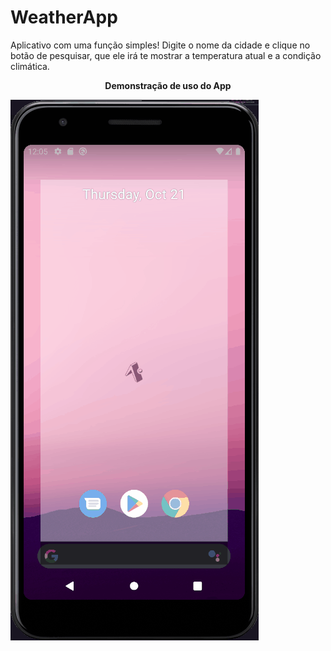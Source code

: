 # WeatherApp
 
Aplicativo com uma função simples! Digite o nome da cidade e clique no botão de pesquisar, que ele irá te mostrar a temperatura atual e a condição climática.

<div align="center">
<strong> Demonstração de uso do App </strong>
</div>

![Image Test](https://github.com/HenriqueHanthequeste/WeatherApp/blob/main/Weather%20App.gif?raw=true)